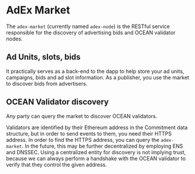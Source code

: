 # AdEx Market

The `adex-market` (currently named `adex-node`) is the RESTful service responsible for the discovery of advertising bids and OCEAN validator nodes.

## Ad Units, slots, bids

It practically serves as a back-end to the dapp to help store your ad units, campaigns, bids and ad slot information. As a publisher, you use the market to discover bids from advertisers. 

## OCEAN Validator discovery

Any party can query the market to discover OCEAN validators.

Validators are identified by their Ethereum address in the Commitment data structure, but in order to send events to them, you need their HTTPS address. In order to find the HTTPS address, you can query the `adex-market`. In the future, this may be further decentralized by employing ENS and DNSSEC. Using a centralized entity for discovery is not implying trust, because we can always perform a handshake with the OCEAN validator to verify that they control the given address. 
